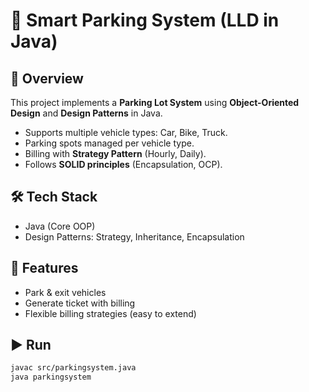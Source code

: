 # 🚗 Smart Parking System (LLD in Java)

## 📌 Overview
This project implements a **Parking Lot System** using **Object-Oriented Design** and **Design Patterns** in Java.

- Supports multiple vehicle types: Car, Bike, Truck.
- Parking spots managed per vehicle type.
- Billing with **Strategy Pattern** (Hourly, Daily).
- Follows **SOLID principles** (Encapsulation, OCP).

## 🛠️ Tech Stack
- Java (Core OOP)
- Design Patterns: Strategy, Inheritance, Encapsulation

## 🎯 Features
- Park & exit vehicles
- Generate ticket with billing
- Flexible billing strategies (easy to extend)

## ▶️ Run
```bash
javac src/parkingsystem.java
java parkingsystem
